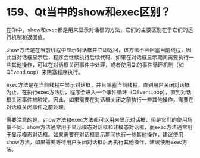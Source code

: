 # 159、Qt当中的show和exec区别？

在Qt中，show和exec都是用来显示对话框的方法，它们的主要区别在于它们的运行机制和返回值。

show方法是在当前线程中显示对话框并立即返回，该方法不会阻塞当前线程，因此当对话框显示后，程序会继续执行后续代码。如果在对话框显示期间需要执行一些其他操作，可以在对话框关闭事件中处理，或者使用Qt的事件循环机制（如QEventLoop）来阻塞程序执行。

exec方法是在当前线程中显示对话框，并且阻塞当前线程，直到用户关闭对话框为止。在执行exec方法后，程序会进入一个事件循环（QEventLoop），直到对话框关闭事件被触发。因此，如果需要在对话框关闭之前执行一些其他操作，需要在对话框关闭事件之前处理。

需要注意的是，show方法和exec方法都可以用来显示对话框，但是它们的使用场景不同。show方法通常用于显示模态对话框和非模态对话框，而exec方法通常用于显示模态对话框。如果需要在对话框显示期间执行一些其他操作，建议使用show方法，如果需要等待用户关闭对话框后再执行其他操作，建议使用exec方法。

